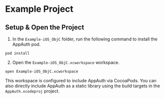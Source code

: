 # Example Project

## Setup & Open the Project

1. In the `Example-iOS_ObjC` folder, run the following command to install the
AppAuth pod.

```
pod install
```

2. Open the `Example-iOS_ObjC.xcworkspace` workspace.

```
open Example-iOS_ObjC.xcworkspace
```

This workspace is configured to include AppAuth via CocoaPods. You can also
directly include AppAuth as a static library using the build targets in the
`AppAuth.xcodeproj` project.
